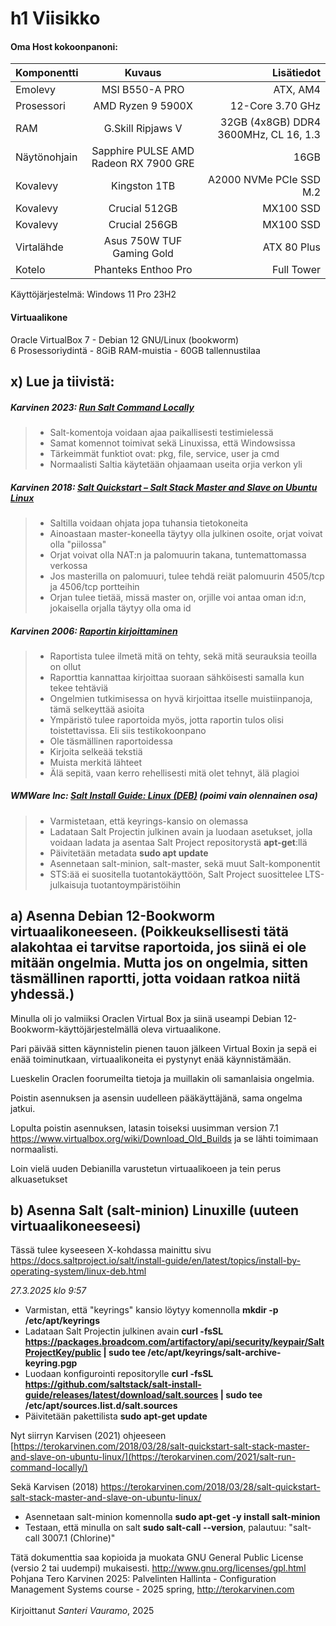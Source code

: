 # h1 Viisikko

#### Oma Host kokoonpanoni:

| Komponentti | Kuvaus | Lisätiedot |
| :---        |    :----:   |          ---: |
| Emolevy | MSI B550-A PRO | ATX, AM4 |
| Prosessori   | AMD Ryzen 9 5900X | 12-Core 3.70 GHz |
| RAM   | G.Skill  Ripjaws V |  32GB (4x8GB) DDR4 3600MHz, CL 16, 1.3  |
| Näytönohjain   | Sapphire PULSE AMD Radeon RX 7900 GRE        | 16GB     |
| Kovalevy   | Kingston 1TB        | A2000 NVMe PCIe SSD M.2      |
| Kovalevy   | Crucial 512GB        | MX100 SSD     |
| Kovalevy   | Crucial 256GB        | MX100 SSD     |
| Virtalähde   | Asus 750W TUF Gaming Gold        | ATX 80 Plus      |
| Kotelo   | Phanteks Enthoo Pro       |  Full Tower      |

Käyttöjärjestelmä: Windows 11 Pro 23H2

#### Virtuaalikone
Oracle VirtualBox 7 - Debian 12 GNU/Linux (bookworm)<br>
6 Prosessoriydintä - 8GiB RAM-muistia - 60GB tallennustilaa

## x) Lue ja tiivistä:

##### Karvinen 2023: [Run Salt Command Locally](https://terokarvinen.com/2021/salt-run-command-locally/)
> - Salt-komentoja voidaan ajaa paikallisesti testimielessä
> - Samat komennot toimivat sekä Linuxissa, että Windowsissa
> - Tärkeimmät funktiot ovat: pkg, file, service, user ja cmd
> - Normaalisti Saltia käytetään ohjaamaan useita orjia verkon yli
##### Karvinen 2018: [Salt Quickstart – Salt Stack Master and Slave on Ubuntu Linux](https://terokarvinen.com/2018/03/28/salt-quickstart-salt-stack-master-and-slave-on-ubuntu-linux/)
> - Saltilla voidaan ohjata jopa tuhansia tietokoneita
> - Ainoastaan master-koneella täytyy olla julkinen osoite, orjat voivat olla "piilossa"
> - Orjat voivat olla NAT:n ja palomuurin takana, tuntemattomassa verkossa
> - Jos masterilla on palomuuri, tulee tehdä reiät palomuurin 4505/tcp ja 4506/tcp portteihin
> - Orjan tulee tietää, missä master on, orjille voi antaa oman id:n, jokaisella orjalla täytyy olla oma id
##### Karvinen 2006: [Raportin kirjoittaminen](https://terokarvinen.com/2006/06/04/raportin-kirjoittaminen-4/)
> - Raportista tulee ilmetä mitä on tehty, sekä mitä seurauksia teoilla on ollut
> - Raporttia kannattaa kirjoittaa suoraan sähköisesti samalla kun tekee tehtäviä
> - Ongelmien tutkimisessa on hyvä kirjoittaa itselle muistiinpanoja, tämä selkeyttää asioita
> - Ympäristö tulee raportoida myös, jotta raportin tulos olisi toistettavissa. Eli siis testikokoonpano
> - Ole täsmällinen raportoidessa
> - Kirjoita selkeää tekstiä
> - Muista merkitä lähteet
> - Älä sepitä, vaan kerro rehellisesti mitä olet tehnyt, älä plagioi
##### WMWare Inc: [Salt Install Guide: Linux (DEB)](https://docs.saltproject.io/salt/install-guide/en/latest/topics/install-by-operating-system/linux-deb.html) (poimi vain olennainen osa)
> - Varmistetaan, että keyrings-kansio on olemassa
> - Ladataan Salt Projectin julkinen avain ja luodaan asetukset, jolla voidaan ladata ja asentaa Salt Project repositorystä **apt-get**:llä
> - Päivitetään metadata **sudo apt update**
> - Asennetaan salt-minion, salt-master, sekä muut Salt-komponentit
> - STS:ää ei suositella tuotantokäyttöön, Salt Project suosittelee LTS-julkaisuja tuotantoympäristöihin

## a) Asenna Debian 12-Bookworm virtuaalikoneeseen. (Poikkeuksellisesti tätä alakohtaa ei tarvitse raportoida, jos siinä ei ole mitään ongelmia. Mutta jos on ongelmia, sitten täsmällinen raportti, jotta voidaan ratkoa niitä yhdessä.)
Minulla oli jo valmiiksi Oraclen Virtual Box ja siinä useampi Debian 12-Bookworm-käyttöjärjestelmällä oleva virtuaalikone. 

Pari päivää sitten käynnistelin pienen tauon jälkeen Virtual Boxin ja sepä ei enää toiminutkaan, virtuaalikoneita ei pystynyt enää käynnistämään.

Lueskelin Oraclen foorumeilta tietoja ja muillakin oli samanlaisia ongelmia.

Poistin asennuksen ja asensin uudelleen pääkäyttäjänä, sama ongelma jatkui.

Lopulta poistin asennuksen, latasin toiseksi uusimman version 7.1 https://www.virtualbox.org/wiki/Download_Old_Builds ja se lähti toimimaan normaalisti.

Loin vielä uuden Debianilla varustetun virtuaalikoeen ja tein perus alkuasetukset

## b) Asenna Salt (salt-minion) Linuxille (uuteen virtuaalikoneeseesi)
Tässä tulee kyseeseen X-kohdassa mainittu sivu https://docs.saltproject.io/salt/install-guide/en/latest/topics/install-by-operating-system/linux-deb.html

*27.3.2025 klo 9:57*

- Varmistan, että "keyrings" kansio löytyy komennolla **mkdir -p /etc/apt/keyrings**
- Ladataan Salt Projectin julkinen avain **curl -fsSL https://packages.broadcom.com/artifactory/api/security/keypair/SaltProjectKey/public | sudo tee /etc/apt/keyrings/salt-archive-keyring.pgp**
- Luodaan konfigurointi repositorylle **curl -fsSL https://github.com/saltstack/salt-install-guide/releases/latest/download/salt.sources | sudo tee /etc/apt/sources.list.d/salt.sources**
- Päivitetään pakettilista **sudo apt-get update**

Nyt siirryn Karvisen (2021) ohjeeseen [https://terokarvinen.com/2018/03/28/salt-quickstart-salt-stack-master-and-slave-on-ubuntu-linux/](https://terokarvinen.com/2021/salt-run-command-locally/)

Sekä Karvisen (2018) https://terokarvinen.com/2018/03/28/salt-quickstart-salt-stack-master-and-slave-on-ubuntu-linux/

- Asennetaan salt-minion komennolla **sudo apt-get -y install salt-minion**
- Testaan, että minulla on salt **sudo salt-call --version**, palautuu: "salt-call 3007.1 (Chlorine)"


Tätä dokumenttia saa kopioida ja muokata GNU General Public License (versio 2 tai uudempi) mukaisesti. http://www.gnu.org/licenses/gpl.html<br>
Pohjana Tero Karvinen 2025: Palvelinten Hallinta - Configuration Management Systems course - 2025 spring, http://terokarvinen.com<br><br>
Kirjoittanut <em>Santeri Vauramo</em>, 2025
